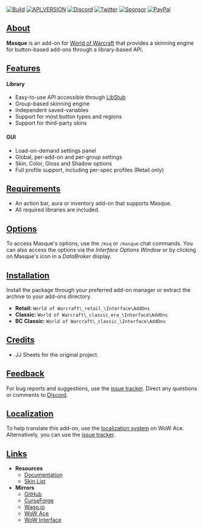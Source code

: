 [![Build][SVG-Build]][Build]
[![API_VERSION][SVG-API]][API_VERSION]
[![Discord][SVG-Discord]][Discord]
[![Twitter][SVG-Twitter]][Twitter]
[![Sponsor][SVG-Sponsor]][Sponsor]
[![PayPal][SVG-PayPal]][PayPal]

## [About][Top]

**Masque** is an add-on for [World of Warcraft] that provides a skinning engine for button-based add-ons through a library-based API.

## [Features][Top]

#### Library

- Easy-to-use API accessible through [LibStub]
- Group-based skinning engine
- Independent saved-variables
- Support for most button types and regions
- Support for third-party skins

#### GUI

- Load-on-demand settings panel
- Global, per-add-on and per-group settings
- Skin, Color, Gloss and Shadow options
- Full profile support, including per-spec profiles (Retail only)

## [Requirements][Top]

- An action bar, aura or inventory add-on that supports Masque.
- All required libraries are included.

## [Options][Top]

To access Masque's options, use the `/msq` or `/masque` chat commands. You can also access the options via the _Interface Options Window_ or by clicking on Masque's icon in a _DataBroker_ display.

## [Installation][Top]

Install the package through your preferred add-on manager or extract the archive to your add-ons directory.

- **Retail:** `World of Warcraft\_retail_\Interface\AddOns`
- **Classic:** `World of Warcraft\_classic_era_\Interface\AddOns`
- **BC Classic:** `World of Warcraft\_classic_\Interface\AddOns`

## [Credits][Top]

- JJ Sheets for the original project.

## [Feedback][Top]

For bug reports and suggestions, use the [issue tracker]. Direct any questions or comments to [Discord].

## [Localization][Top]

To help translate this add-on, use the [localization system] on WoW Ace. Alternatively, you can use the [issue tracker].

## [Links][Top]

- **Resources**
  - [Documentation][Wiki]
  - [Skin List](https://github.com/SFX-WoW/Masque/wiki/Skin-List "View the Skin List")
- **Mirrors**
  - [GitHub]
  - [CurseForge]
  - [Wago.io]
  - [WoW Ace]
  - [WoW Interface]

[Links]: #

[Build]: https://github.com/SFX-WoW/Masque/actions/workflows/build-release.yml (Build Status)
[API_VERSION]: https://github.com/SFX-WoW/Masque/wiki/API_VERSION (API_VERSION)
[Discord]: https://discord.gg/DDVqkd6 (Join the Discord)
[Twitter]: https://twitter.com/stormfxi (Follow on Twitter)
[Sponsor]: https://github.com/sponsors/StormFX (Sponsor on GitHub)
[PayPal]: https://www.paypal.com/donate/?hosted_button_id=EELAK9TC4W4KQ (Donate via PayPal)

[Top]: #Top (Top of the Page)

[LibStub]: https://www.wowace.com/projects/libstub (View on WoW Ace)
[World of Warcraft]: https://worldofwarcraft.com (World of Warcraft)

[Issue Tracker]: https://github.com/SFX-WoW/Masque/issues (Report an Issue)
[Localization System]: https://www.wowace.com/projects/masque/localization (Translate on WoW Ace)
[Wiki]: https://github.com/SFX-WoW/Masque/wiki (Masque Wiki)

[CurseForge]: https://www.curseforge.com/wow/addons/masque (View on CurseForge)
[GitHub]: https://github.com/SFX-WoW/Masque (Download from GitHub)
[Wago.io]: https://addons.wago.io/addons/masque (View on Wago.io)
[WoW Ace]: https://www.wowace.com/projects/masque (Download from WoW Ace)
[WoW Interface]: https://www.wowinterface.com/downloads/info12097 (Download from WoW Interface)

[Images]: #

[SVG-Build]: https://img.shields.io/github/workflow/status/SFX-WoW/Masque/Build%20Release?label=Build&logo=github&logoColor=fff&style=flat-square
[SVG-API]: https://img.shields.io/endpoint?url=https://wow.stormfx.com/img/svg/masque-api.json
[SVG-Discord]: https://img.shields.io/endpoint?url=https://www.stormfx.com/img/svg/discord.json
[SVG-Twitter]: https://img.shields.io/endpoint?url=https://www.stormfx.com/img/svg/twitter.json
[SVG-Sponsor]: https://img.shields.io/endpoint?url=https://www.stormfx.com/img/svg/github-sponsor.json
[SVG-PayPal]: https://img.shields.io/endpoint?url=https://www.stormfx.com/img/svg/paypal.json
